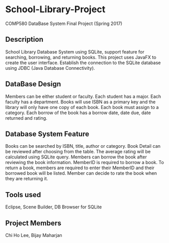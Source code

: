 # School-Library-Project
COMP580 DataBase System Final Project (Spring 2017)

## Description 

School Library Database System using SQLite, support feature for searching, borrowing, and returning books. 
This project uses JavaFX to create the user interface. 
Establish the connection to the SQLite database using JDBC (Java Database Connectivity). 

## DataBase Design

Members can be either student or faculty. Each student has a major. Each faculty has a department. 
Books will use ISBN as a primary key and the library will only have one copy of each book. 
Each book must assign to a category. Each borrow of the book has a borrow date, date due, date returned and rating. 

## Database System Feature

Books can be searched by ISBN, title, author or category. Book Detail can be reviewed after choosing from the table. 
The average rating will be calculated using SQLite query. Members can borrow the book after reviewing the book information. 
MemberID is required to borrow a book. To return a book, members are required to enter their MemberID and their borrowed book will be listed. 
Member can decide to rate the book when they are returning it. 

## Tools used

Eclipse, Scene Builder, DB Browser for SQLite 

## Project Members

Chi Ho Lee, Bijay Maharjan
